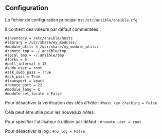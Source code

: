 ## Configuration

Le fichier de configuration principal est `/etc/ansible/ansible.cfg`.

Il contient des valeurs par défaut commentées :

```
#inventory = /etc/ansible/hosts
#library = /usr/share/my_modules/
#module_utils = /usr/share/my_module_utils/
#remote_tmp = ~/.ansible/tmp
#local_tmp = ~/.ansible/tmp
#forks = 5
#poll_interval = 15
#sudo_user = root
#ask_sudo_pass = True
#ask_pass = True
#transport = smart
#remote_port = 22
#module_lang = C
#module_set_locale = False
```

Pour désactiver la vérification des clés d'hôte : `#host_key_checking = False`

Cela peut être utile pour les nouveaux hôtes.

Pour spécifier l'utilisateur à utiliser par défaut : `#remote_user = root`

Pour désactiver la log : `#no_log = False`
